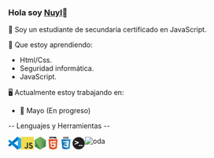 ### Hola soy [Nuyl](https://github.com/SrMael-CO)👋

🐉 Soy un estudiante de secundaria certificado en JavaScript.

📖 Que estoy aprendiendo:

- Html/Css.
- Seguridad informática.
- JavaScript.

🖥️ Actualmente estoy trabajando en:

- 🎈 Mayo (En progreso)

-- Lenguajes y Herramientas --


<img align="left" alt="Visual Studio Code" width="26px" src="https://raw.githubusercontent.com/github/explore/80688e429a7d4ef2fca1e82350fe8e3517d3494d/topics/visual-studio-code/visual-studio-code.png" />
<img align="left" alt="JavaScript" width="26px" src="https://raw.githubusercontent.com/github/explore/80688e429a7d4ef2fca1e82350fe8e3517d3494d/topics/javascript/javascript.png" />
<img align="left" alt="Node.js" width="26px" src="https://raw.githubusercontent.com/github/explore/80688e429a7d4ef2fca1e82350fe8e3517d3494d/topics/nodejs/nodejs.png" />
<img align="left" alt="Html" width="26px" src="https://raw.githubusercontent.com/github/explore/main/topics/html/html.png" />
<img align="left" alt="Css" width="26px" src="https://raw.githubusercontent.com/github/explore/main/topics/css/css.png" />
<img align="left" alt="Terminal" width="26px" src="https://raw.githubusercontent.com/github/explore/80688e429a7d4ef2fca1e82350fe8e3517d3494d/topics/terminal/terminal.png" />

![oda](https://github-readme-stats.vercel.app/api?username=SrMael-CO&show_icons=true&theme=radical)
